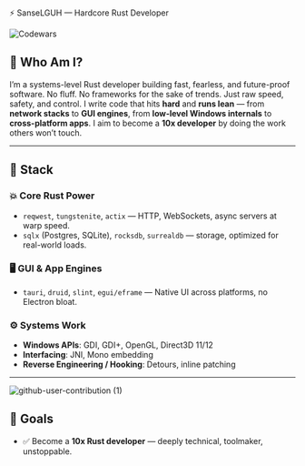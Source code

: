 ⚡ SanseLGUH — Hardcore Rust Developer

![Codewars](https://github.r2v.ch/codewars?user=SanseLGUH)

## 🧠 Who Am I?

I’m a systems-level Rust developer building fast, fearless, and future-proof software.
No fluff. No frameworks for the sake of trends. Just raw speed, safety, and control.
I write code that hits **hard** and **runs lean** — from **network stacks** to **GUI engines**, from **low-level Windows internals** to **cross-platform apps**. I aim to become a **10x developer** by doing the work others won’t touch.

---

## 🔧 Stack

### 💥 Core Rust Power
- `reqwest`, `tungstenite`, `actix` — HTTP, WebSockets, async servers at warp speed.
- `sqlx` (Postgres, SQLite), `rocksdb`, `surrealdb` — storage, optimized for real-world loads.

### 🖥 GUI & App Engines
- `tauri`, `druid`, `slint`, `egui/eframe` — Native UI across platforms, no Electron bloat.
  
### ⚙️ Systems Work
- **Windows APIs**: GDI, GDI+, OpenGL, Direct3D 11/12
- **Interfacing**: JNI, Mono embedding
- **Reverse Engineering / Hooking**: Detours, inline patching

---
![github-user-contribution (1)](https://github.com/user-attachments/assets/7f909faa-cdbc-44fc-8e61-7df48ee5e0c2)
## 🧬 Goals
- ✅ Become a **10x Rust developer** — deeply technical, toolmaker, unstoppable.
